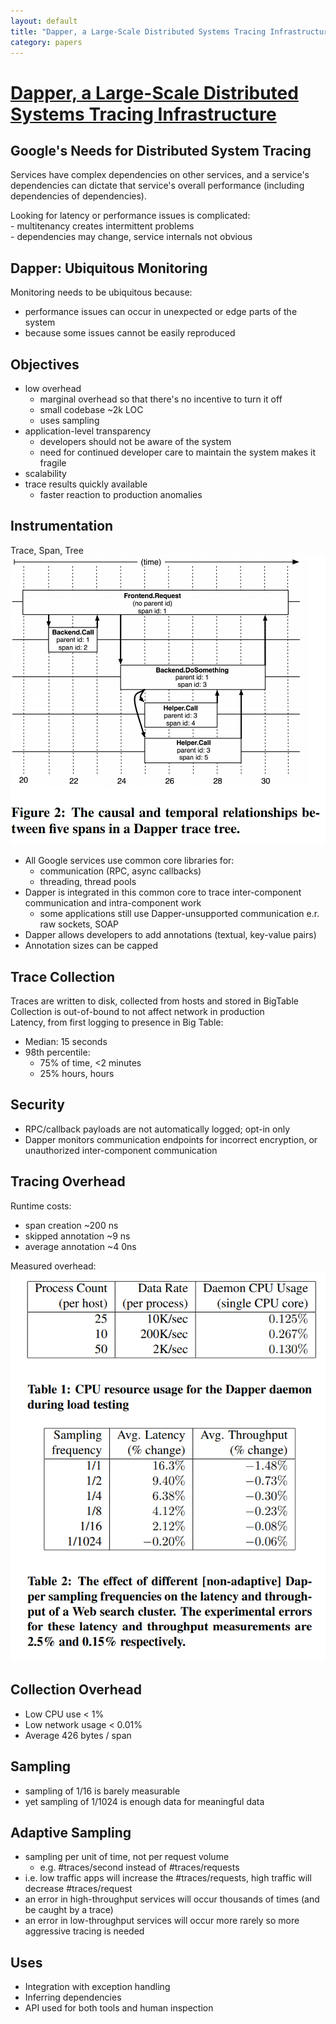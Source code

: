 ```yaml
---
layout: default
title: "Dapper, a Large-Scale Distributed Systems Tracing Infrastructure"
category: papers
---
```


# [Dapper, a Large-Scale Distributed Systems Tracing Infrastructure](https://storage.googleapis.com/pub-tools-public-publication-data/pdf/36356.pdf)

## Google's Needs for Distributed System Tracing
Services have complex dependencies on other services, and a service's dependencies can dictate that service's overall performance (including dependencies of dependencies).

Looking for latency or performance issues is complicated:  
    - multitenancy creates intermittent problems   
    - dependencies may change, service internals not obvious

## Dapper: Ubiquitous Monitoring  
Monitoring needs to be ubiquitous because: 
- performance issues can occur in unexpected or edge  parts of the system
- because some issues cannot be easily reproduced

## Objectives  
- low overhead
    - marginal overhead so that there's no incentive to turn it off
    - small codebase ~2k LOC
    - uses sampling 
- application-level transparency
    - developers should not be aware of the system
    - need for continued developer care to maintain the system makes it fragile
- scalability      
- trace results quickly available  
    - faster reaction to production anomalies

## Instrumentation  
Trace, Span, Tree  
![dapper_span.PNG](/assets/dapper_span.PNG)  

- All Google services use common core libraries for:
    -  communication (RPC, async callbacks)
    -  threading, thread pools
- Dapper is integrated in this common core to trace inter-component communication and intra-component work
    - some applications still use Dapper-unsupported communication e.r. raw sockets, SOAP 
- Dapper allows developers to add annotations (textual, key-value pairs)
- Annotation sizes can be capped 

## Trace Collection       
Traces are written to disk, collected from hosts and stored in BigTable  
Collection is out-of-bound to not affect network in production    
Latency, from first logging to presence in Big Table:  
- Median: 15 seconds
- 98th percentile:
    - 75% of time, <2 minutes
    - 25% hours, hours

## Security  
- RPC/callback payloads are not automatically logged; opt-in only
- Dapper monitors communication endpoints for incorrect encryption, or unauthorized inter-component communication

## Tracing Overhead  
Runtime costs:
- span creation ~200 ns
- skipped annotation ~9 ns
- average annotation ~4 0ns

Measured overhead:  
![dapper_perf.PNG](/assets/dapper_perf.PNG)  

## Collection Overhead  
- Low CPU use < 1%
- Low network usage < 0.01%
- Average 426 bytes / span

## Sampling  
- sampling of 1/16 is barely measurable
- yet sampling of 1/1024 is enough data for meaningful data  
 
## Adaptive Sampling  
- sampling per unit of time, not per request volume
    - e.g. #traces/second instead of #traces/requests
- i.e. low traffic apps will increase the #traces/requests, high traffic will decrease #traces/request 
- an error in high-throughput services will occur thousands of times (and be caught by a trace)
- an error in low-throughput services will occur more rarely so more aggressive tracing is needed

## Uses
- Integration with exception handling
- Inferring dependencies
- API used for both tools and human inspection